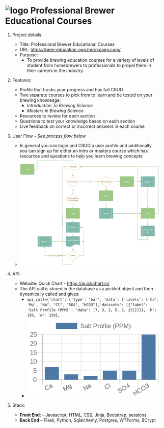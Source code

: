 # ![logo](static/images/beer.ico) Professional Brewer Educational Courses


1. Project details:
    - Title: Professional Brewer Educational Courses
    - URL: https://beer-education-app.herokuapp.com/
    - Purpose: 
        - To provide brewing education courses for a variety of levels of student from homebrewers to professionals to propel them in their careers in the industry.
2. Features:
    - Profile that tracks your progress and has full CRUD
    - Two separate courses to pick from to learn and be tested on your brewing knowledge:
        - *Introduction To Brewing Science*
        - *Masters in Brewing Science* 
    - Resources to review for each section
    - Questions to test your knowledge based on each section
    - Live feedback on correct or incorrect answers in each course
4. User Flow – *See process flow below*
    - In general you can login and CRUD a user profile and additionally you can sign up for either an intro or masters course which has resources and questions to help you learn brewing concepts
    - ![logo](static/images/user-flow.png)
5. API:
    - Website: Quick Chart - https://quickchart.io/
    - The API call is stored in the database as a pickled object and then dynamically called and gives:
        - `api_call={'chart': {'type': 'bar', 'data': {'labels': ['Ca', 'Mg', "Na", "Cl", "SO4", "HCO3"],'datasets': [{'label': 'Salt Profile (PPM)', 'data': [7, 3, 2, 5, 5, 25]}]}}, 'h': 150, 'w': 250},`
        - ![logo](static/images/ex-api-call.png)

6. Stack:
    - **Front End**: - Javascript, HTML, CSS, Jinja, Bootstrap, sessions
    - **Back End** – Flask, Python, Sqlalchemy, Postgres, WTForms, BCrypt 



